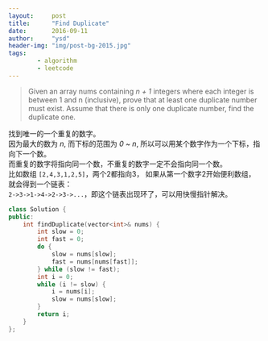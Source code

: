 ```yaml
---
layout:     post
title:      "Find Duplicate"
date:       2016-09-11
author:     "ysd"
header-img: "img/post-bg-2015.jpg"
tags:      
        - algorithm
        - leetcode
---
```


>Given an array nums containing _n + 1_ integers 
where each integer is between 1 and n (inclusive), 
prove that at least one duplicate number must exist. 
Assume that there is only one duplicate number, 
find the duplicate one.

找到唯一的一个重复的数字。            
因为最大的数为 _n_, 而下标的范围为 _0 ~ n_,
所以可以用某个数字作为一个下标，指向下一个数。             
而重复的数字将指向同一个数，不重复的数字一定不会指向同一个数。            
比如数组 `[2,4,3,1,2,5]`，两个2都指向3，
如果从第一个数字2开始便利数组，就会得到一个链表：            
`2->3->1->4->2->3->...`，即这个链表出现环了，可以用快慢指针解决。

```cpp
class Solution {
public:
    int findDuplicate(vector<int>& nums) {
        int slow = 0;
        int fast = 0;
        do {
            slow = nums[slow];
            fast = nums[nums[fast]];
        } while (slow != fast);
        int i = 0;
        while (i != slow) {
            i = nums[i];
            slow = nums[slow];
        }
        return i;
    }
};
```